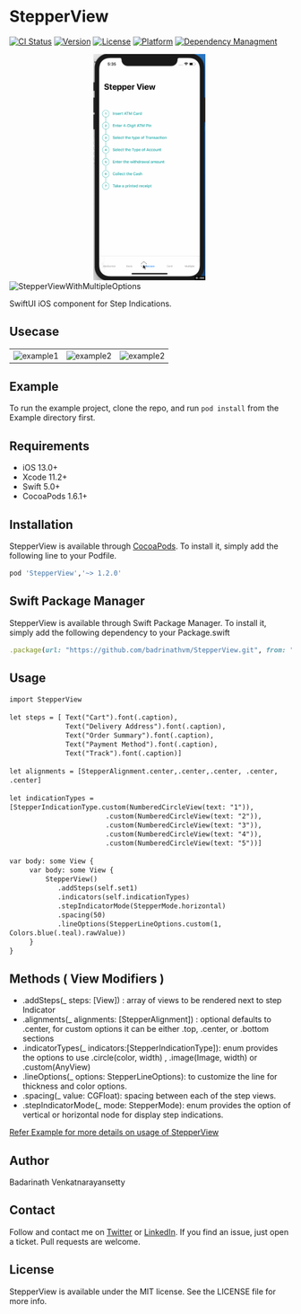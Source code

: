 # StepperView

[![CI Status](https://img.shields.io/travis/badrinathvm/StepperView.svg?style=flat)](https://travis-ci.org/badrinathvm/StepperView)
[![Version](https://img.shields.io/cocoapods/v/StepperView.svg?style=flat)](https://cocoapods.org/pods/StepperView)
[![License](https://img.shields.io/cocoapods/l/StepperView.svg?style=flat)](https://cocoapods.org/pods/StepperView)
[![Platform](https://img.shields.io/cocoapods/p/StepperView.svg?style=flat)](https://cocoapods.org/pods/StepperView)
[![Dependency Managment](https://img.shields.io/badge/Swift%20Package%20Manager-compatible-orange)](https://swift.org/package-manager/)

<img src="https://raw.githubusercontent.com/badrinathvm/StepperView/master/images/stepperView_with_usecases.gif" width="200" alt="StepperView" align="left" hspace= "150"/>
<img src="https://raw.githubusercontent.com/badrinathvm/StepperView/master/images/stepperView_multiple_options.gif" width="200" alt="StepperViewWithMultipleOptions" align = "center"/>

SwiftUI iOS component for Step Indications.

## Usecase
<table align= "center">
 <tr>
    <td><img src="https://raw.githubusercontent.com/badrinathvm/StepperView/master/images/example1.png" width="250"     alt="example1" align="center"/></td>
    <td><img src="https://raw.githubusercontent.com/badrinathvm/StepperView/master/images/example2.png" width="250" alt="example2"  align="center"/></td>
    <td><img src="https://raw.githubusercontent.com/badrinathvm/StepperView/master/images/example3.png" width="250" alt="example2"  align="center"/></td>
 </tr>
</table>

## Example

To run the example project, clone the repo, and run `pod install` from the Example directory first.

## Requirements
- iOS 13.0+
- Xcode 11.2+
- Swift 5.0+
- CocoaPods 1.6.1+

## Installation

StepperView is available through [CocoaPods](https://cocoapods.org). To install
it, simply add the following line to your Podfile.

```ruby
pod 'StepperView','~> 1.2.0'
```

## Swift Package Manager

StepperView is available through Swift Package Manager. To install it, simply add the following dependency to your Package.swift

```ruby
.package(url: "https://github.com/badrinathvm/StepperView.git", from: "1.2.0")
```

## Usage

```
import StepperView

let steps = [ Text("Cart").font(.caption),
              Text("Delivery Address").font(.caption),
              Text("Order Summary").font(.caption),
              Text("Payment Method").font(.caption),
              Text("Track").font(.caption)]

let alignments = [StepperAlignment.center,.center,.center, .center, .center]

let indicationTypes = [StepperIndicationType.custom(NumberedCircleView(text: "1")),
                        .custom(NumberedCircleView(text: "2")),
                        .custom(NumberedCircleView(text: "3")),
                        .custom(NumberedCircleView(text: "4")),
                        .custom(NumberedCircleView(text: "5"))]
    
var body: some View {
     var body: some View {
         StepperView()
            .addSteps(self.set1)
            .indicators(self.indicationTypes)
            .stepIndicatorMode(StepperMode.horizontal)
            .spacing(50)
            .lineOptions(StepperLineOptions.custom(1, Colors.blue(.teal).rawValue))
     }
}
```
## Methods ( View Modifiers )
- .addSteps(_ steps: [View]) : array of views to be rendered next to step Indicator 
- .alignments(_ alignments: [StepperAlignment]) : optional defaults to .center, for custom options it can be either  .top, .center, or .bottom sections
- .indicatorTypes(_ indicators:[StepperIndicationType]): enum provides the options to use .circle(color, width) , .image(Image, width) or .custom(AnyView)
- .lineOptions(_ options: StepperLineOptions):  to customize the line for thickness and color options.
- .spacing(_ value: CGFloat): spacing between each of the step views.
- .stepIndicatorMode(_ mode: StepperMode): enum provides the option of vertical or horizontal node for display step indications.

<p>
    <a href="https://github.com/badrinathvm/StepperView/tree/master/Example/StepperView">Refer Example for more details on usage of StepperView</a>
</p>

## Author

Badarinath Venkatnarayansetty

## Contact
Follow and contact me on <a href="https://twitter.com/badrivm">Twitter</a> or <a href="https://www.linkedin.com/in/badarinath-venkatnarayansetty-abb79146/">LinkedIn</a>. If you find an issue, just open a ticket. Pull requests are welcome.

## License

StepperView is available under the MIT license. See the LICENSE file for more info.
